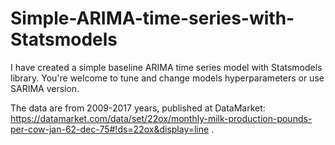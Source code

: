 # Simple-ARIMA-time-series-with-Statsmodels

I have created a simple baseline ARIMA time series model with Statsmodels library. You're welcome to tune and change models hyperparameters or use SARIMA version.

The data are from 2009-2017 years, published at DataMarket: https://datamarket.com/data/set/22ox/monthly-milk-production-pounds-per-cow-jan-62-dec-75#!ds=22ox&display=line . 
